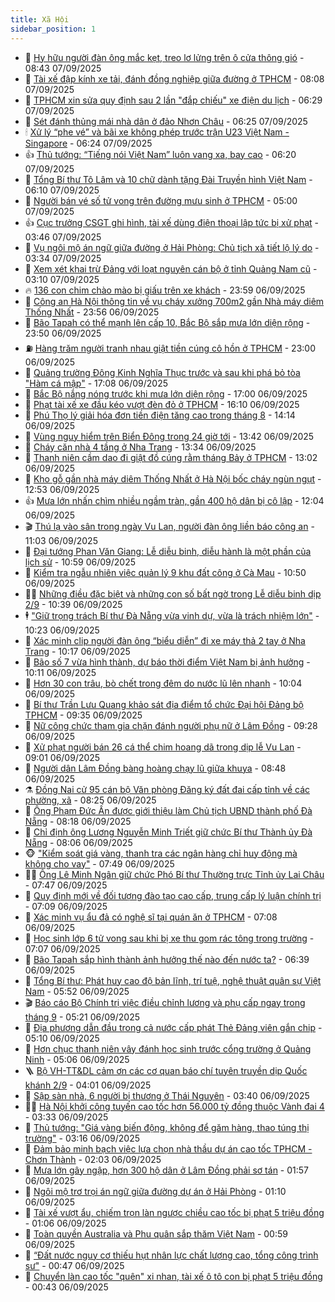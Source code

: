 ```yaml
---
title: Xã Hội
sidebar_position: 1
---
```


<!-- dantri-xa-hoi:START -->
- 🫣 [Hy hữu người đàn ông mắc kẹt, treo lơ lửng trên ô cửa thông gió](https://dantri.com.vn/thoi-su/hy-huu-nguoi-dan-ong-mac-ket-treo-lo-lung-tren-o-cua-thong-gio-20250907152446499.htm) - 08:43 07/09/2025
- 💼 [Tài xế đập kính xe tải, đánh đồng nghiệp giữa đường ở TPHCM](https://dantri.com.vn/thoi-su/tai-xe-dap-kinh-xe-tai-danh-dong-nghiep-giua-duong-o-tphcm-20250907141631711.htm) - 08:08 07/09/2025
- 🎊 [TPHCM xin sửa quy định sau 2 lần &quot;đắp chiếu&quot; xe điện du lịch](https://dantri.com.vn/thoi-su/tphcm-xin-sua-quy-dinh-sau-2-lan-dap-chieu-xe-dien-du-lich-20250907121843111.htm) - 06:29 07/09/2025
- 🙉 [Sét đánh thủng mái nhà dân ở đảo Nhơn Châu](https://dantri.com.vn/thoi-su/set-danh-thung-mai-nha-dan-o-dao-nhon-chau-20250907112733703.htm) - 06:25 07/09/2025
- 🕯 [Xử lý “phe vé”  và bãi xe không phép trước trận U23 Việt Nam - Singapore](https://dantri.com.vn/thoi-su/xu-ly-phe-ve-va-bai-xe-khong-phep-truoc-tran-u23-viet-nam-singapore-20250907123625625.htm) - 06:24 07/09/2025
- 👍 [Thủ tướng: “Tiếng nói Việt Nam” luôn vang xa, bay cao](https://dantri.com.vn/thoi-su/thu-tuong-tieng-noi-viet-nam-luon-vang-xa-bay-cao-20250907132040023.htm) - 06:20 07/09/2025
- 🤖 [Tổng Bí thư Tô Lâm và 10 chữ dành tặng Đài Truyền hình Việt Nam](https://dantri.com.vn/thoi-su/tong-bi-thu-to-lam-va-10-chu-danh-tang-dai-truyen-hinh-viet-nam-20250907131011981.htm) - 06:10 07/09/2025
- 🙉 [Người bán vé số tử vong trên đường mưu sinh ở TPHCM](https://dantri.com.vn/thoi-su/nguoi-ban-ve-so-tu-vong-tren-duong-muu-sinh-o-tphcm-20250907094824508.htm) - 05:00 07/09/2025
- 👍 [Cục trưởng CSGT ghi hình, tài xế dùng điện thoại lập tức bị xử phạt](https://dantri.com.vn/thoi-su/cuc-truong-csgt-ghi-hinh-tai-xe-dung-dien-thoai-lap-tuc-bi-xu-phat-20250907103411154.htm) - 03:46 07/09/2025
- 🗽 [Vụ ngôi mộ án ngữ giữa đường ở Hải Phòng: Chủ tịch xã tiết lộ lý do](https://dantri.com.vn/thoi-su/vu-ngoi-mo-an-ngu-giua-duong-o-hai-phong-chu-tich-xa-tiet-lo-ly-do-20250907101445260.htm) - 03:34 07/09/2025
- 🗽 [Xem xét khai trừ Đảng với loạt nguyên cán bộ ở tỉnh Quảng Nam cũ](https://dantri.com.vn/thoi-su/xem-xet-khai-tru-dang-voi-loat-nguyen-can-bo-o-tinh-quang-nam-cu-20250907100118189.htm) - 03:10 07/09/2025
- 🔥 [136 con chim chào mào bị giấu trên xe khách](https://dantri.com.vn/thoi-su/136-con-chim-chao-mao-bi-giau-tren-xe-khach-20250907062305696.htm) - 23:59 06/09/2025
- 🦒 [Công an Hà Nội thông tin về vụ cháy xưởng 700m2 gần Nhà máy diêm Thống Nhất](https://dantri.com.vn/thoi-su/cong-an-ha-noi-thong-tin-ve-vu-chay-xuong-700m2-gan-nha-may-diem-thong-nhat-20250907000047895.htm) - 23:56 06/09/2025
- 🧐 [Bão Tapah có thể mạnh lên cấp 10, Bắc Bộ sắp mưa lớn diện rộng](https://dantri.com.vn/thoi-su/bao-tapah-co-the-manh-len-cap-10-bac-bo-sap-mua-lon-dien-rong-20250907064553419.htm) - 23:50 06/09/2025
- ⛽️ [Hàng trăm người tranh nhau giật tiền cúng cô hồn ở TPHCM](https://dantri.com.vn/thoi-su/hang-tram-nguoi-tranh-nhau-giat-tien-cung-co-hon-o-tphcm-20250906190738245.htm) - 23:00 06/09/2025
- 🚀 [Quảng trường Đông Kinh Nghĩa Thục trước và sau khi phá bỏ tòa &quot;Hàm cá mập&quot;](https://dantri.com.vn/thoi-su/quang-truong-dong-kinh-nghia-thuc-truoc-va-sau-khi-pha-bo-toa-ham-ca-map-20250906220458501.htm) - 17:08 06/09/2025
- 🦒 [Bắc Bộ nắng nóng trước khi mưa lớn diện rộng](https://dantri.com.vn/thoi-su/bac-bo-nang-nong-truoc-khi-mua-lon-dien-rong-20250906203640884.htm) - 17:00 06/09/2025
- 🦅 [Phạt tài xế xe đầu kéo vượt đèn đỏ ở TPHCM](https://dantri.com.vn/thoi-su/phat-tai-xe-xe-dau-keo-vuot-den-do-o-tphcm-20250906225120602.htm) - 16:10 06/09/2025
- 🚀 [Phú Thọ lý giải hóa đơn tiền điện tăng cao trong tháng 8](https://dantri.com.vn/thoi-su/phu-tho-ly-giai-hoa-don-tien-dien-tang-cao-trong-thang-8-20250906210805211.htm) - 14:14 06/09/2025
- 🦅 [Vùng nguy hiểm trên Biển Đông trong 24 giờ tới](https://dantri.com.vn/thoi-su/vung-nguy-hiem-tren-bien-dong-trong-24-gio-toi-20250906203809964.htm) - 13:42 06/09/2025
- 🤠 [Cháy căn nhà 4 tầng ở Nha Trang](https://dantri.com.vn/thoi-su/chay-can-nha-4-tang-o-nha-trang-20250906202025223.htm) - 13:34 06/09/2025
- 💄 [Thanh niên cầm dao đi giật đồ cúng rằm tháng Bảy ở TPHCM](https://dantri.com.vn/thoi-su/thanh-nien-cam-dao-di-giat-do-cung-ram-thang-bay-o-tphcm-20250906185121365.htm) - 13:02 06/09/2025
- 🥷 [Kho gỗ gần nhà máy diêm Thống Nhất ở Hà Nội bốc cháy ngùn ngụt](https://dantri.com.vn/thoi-su/kho-go-gan-nha-may-diem-thong-nhat-o-ha-noi-boc-chay-ngun-ngut-20250906194744917.htm) - 12:53 06/09/2025
- 👍 [Mưa lớn nhấn chìm nhiều ngầm tràn, gần 400 hộ dân bị cô lập](https://dantri.com.vn/thoi-su/mua-lon-nhan-chim-nhieu-ngam-tran-gan-400-ho-dan-bi-co-lap-20250906185447097.htm) - 12:04 06/09/2025
- 🎬 [Thú lạ vào sân trong ngày Vu Lan, người đàn ông liền báo công an](https://dantri.com.vn/thoi-su/thu-la-vao-san-trong-ngay-vu-lan-nguoi-dan-ong-lien-bao-cong-an-20250906174436100.htm) - 11:03 06/09/2025
- 🦒 [Đại tướng Phan Văn Giang: Lễ diễu binh, diễu hành là một phần của lịch sử](https://dantri.com.vn/thoi-su/dai-tuong-phan-van-giang-le-dieu-binh-dieu-hanh-la-mot-phan-cua-lich-su-20250905201053487.htm) - 10:59 06/09/2025
- 🌊 [Kiểm tra ngẫu nhiên việc quản lý 9 khu đất công ở Cà Mau](https://dantri.com.vn/thoi-su/kiem-tra-ngau-nhien-viec-quan-ly-9-khu-dat-cong-o-ca-mau-20250906164308949.htm) - 10:50 06/09/2025
- 🧑‍💻 [Những điều đặc biệt và những con số bất ngờ trong Lễ diễu binh dịp 2/9](https://dantri.com.vn/thoi-su/nhung-dieu-dac-biet-va-nhung-con-so-bat-ngo-trong-le-dieu-binh-dip-29-20250906173145487.htm) - 10:39 06/09/2025
- 🕴 [&quot;Giữ trọng trách Bí thư Đà Nẵng vừa vinh dự, vừa là trách nhiệm lớn&quot;](https://dantri.com.vn/thoi-su/giu-trong-trach-bi-thu-da-nang-vua-vinh-du-vua-la-trach-nhiem-lon-20250906171053881.htm) - 10:23 06/09/2025
- 🤔 [Xác minh clip người đàn ông “biểu diễn” đi xe máy thả 2 tay ở Nha Trang](https://dantri.com.vn/thoi-su/xac-minh-clip-nguoi-dan-ong-bieu-dien-di-xe-may-tha-2-tay-o-nha-trang-20250906170736652.htm) - 10:17 06/09/2025
- 💄 [Bão số 7 vừa hình thành, dự báo thời điểm Việt Nam bị ảnh hưởng](https://dantri.com.vn/thoi-su/bao-so-7-vua-hinh-thanh-du-bao-thoi-diem-viet-nam-bi-anh-huong-20250906170640904.htm) - 10:11 06/09/2025
- 🧠 [Hơn 30 con trâu, bò chết trong đêm do nước lũ lên nhanh](https://dantri.com.vn/thoi-su/hon-30-con-trau-bo-chet-trong-dem-do-nuoc-lu-len-nhanh-20250906162054860.htm) - 10:04 06/09/2025
- 🦣 [Bí thư Trần Lưu Quang khảo sát địa điểm tổ chức Đại hội Đảng bộ TPHCM](https://dantri.com.vn/thoi-su/bi-thu-tran-luu-quang-khao-sat-dia-diem-to-chuc-dai-hoi-dang-bo-tphcm-20250906162845227.htm) - 09:35 06/09/2025
- 💫 [Nữ công chức tham gia chặn đánh người phụ nữ ở Lâm Đồng](https://dantri.com.vn/thoi-su/nu-cong-chuc-tham-gia-chan-danh-nguoi-phu-nu-o-lam-dong-20250906161644286.htm) - 09:28 06/09/2025
- 🚀 [Xử phạt người bán 26 cá thể chim hoang dã trong dịp lễ Vu Lan](https://dantri.com.vn/thoi-su/xu-phat-nguoi-ban-26-ca-the-chim-hoang-da-trong-dip-le-vu-lan-20250906154703942.htm) - 09:01 06/09/2025
- 🤔 [Người dân Lâm Đồng bàng hoàng chạy lũ giữa khuya](https://dantri.com.vn/thoi-su/nguoi-dan-lam-dong-bang-hoang-chay-lu-giua-khuya-20250906151537268.htm) - 08:48 06/09/2025
- ⚗️ [Đồng Nai cử 95 cán bộ Văn phòng Đăng ký đất đai cấp tỉnh về các phường, xã](https://dantri.com.vn/thoi-su/dong-nai-cu-95-can-bo-van-phong-dang-ky-dat-dai-cap-tinh-ve-cac-phuong-xa-20250906141420168.htm) - 08:25 06/09/2025
- 🫶 [Ông Phạm Đức Ấn được giới thiệu làm Chủ tịch UBND thành phố Đà Nẵng](https://dantri.com.vn/thoi-su/ong-pham-duc-an-duoc-gioi-thieu-lam-chu-tich-ubnd-thanh-pho-da-nang-20250906131916938.htm) - 08:18 06/09/2025
- 🌮 [Chỉ định ông Lương Nguyễn Minh Triết giữ chức Bí thư Thành ủy Đà Nẵng](https://dantri.com.vn/thoi-su/chi-dinh-ong-luong-nguyen-minh-triet-giu-chuc-bi-thu-thanh-uy-da-nang-20250906130754392.htm) - 08:06 06/09/2025
- 🐵 [&quot;Kiểm soát giá vàng, thanh tra các ngân hàng chỉ huy động mà không cho vay&quot;](https://dantri.com.vn/thoi-su/kiem-soat-gia-vang-thanh-tra-cac-ngan-hang-chi-huy-dong-ma-khong-cho-vay-20250906144320180.htm) - 07:49 06/09/2025
- 🧑‍🏫 [Ông Lê Minh Ngân giữ chức Phó Bí thư Thường trực Tỉnh ủy Lai Châu](https://dantri.com.vn/thoi-su/ong-le-minh-ngan-giu-chuc-pho-bi-thu-thuong-truc-tinh-uy-lai-chau-20250906144106968.htm) - 07:47 06/09/2025
- 💫 [Quy định mới về đối tượng đào tạo cao cấp, trung cấp lý luận chính trị](https://dantri.com.vn/thoi-su/quy-dinh-moi-ve-doi-tuong-dao-tao-cao-cap-trung-cap-ly-luan-chinh-tri-20250906140618005.htm) - 07:09 06/09/2025
- 🦩 [Xác minh vụ ẩu đả có nghệ sĩ tại quán ăn ở TPHCM](https://dantri.com.vn/thoi-su/xac-minh-vu-au-da-co-nghe-si-tai-quan-an-o-tphcm-20250906133159754.htm) - 07:08 06/09/2025
- 🦄 [Học sinh lớp 6 tử vong sau khi bị xe thu gom rác tông trong trường](https://dantri.com.vn/thoi-su/hoc-sinh-lop-6-tu-vong-sau-khi-bi-xe-thu-gom-rac-tong-trong-truong-20250906135115179.htm) - 07:07 06/09/2025
- 💂 [Bão Tapah sắp hình thành ảnh hưởng thế nào đến nước ta?](https://dantri.com.vn/thoi-su/bao-tapah-sap-hinh-thanh-anh-huong-the-nao-den-nuoc-ta-20250906133401096.htm) - 06:39 06/09/2025
- 💄 [Tổng Bí thư: Phát huy cao độ bản lĩnh, trí tuệ, nghệ thuật quân sự Việt Nam](https://dantri.com.vn/thoi-su/tong-bi-thu-phat-huy-cao-do-ban-linh-tri-tue-nghe-thuat-quan-su-viet-nam-20250906125237584.htm) - 05:52 06/09/2025
- 🎬 [Báo cáo Bộ Chính trị việc điều chỉnh lương và phụ cấp ngay trong tháng 9](https://dantri.com.vn/thoi-su/bao-cao-bo-chinh-tri-viec-dieu-chinh-luong-va-phu-cap-ngay-trong-thang-9-20250906121224976.htm) - 05:21 06/09/2025
- 👀 [Địa phương dẫn đầu trong cả nước cấp phát Thẻ Đảng viên gắn chip](https://dantri.com.vn/thoi-su/dia-phuong-dan-dau-trong-ca-nuoc-cap-phat-the-dang-vien-gan-chip-20250906100557853.htm) - 05:10 06/09/2025
- 💃 [Hơn chục thanh niên vây đánh học sinh trước cổng trường ở Quảng Ninh](https://dantri.com.vn/thoi-su/hon-chuc-thanh-nien-vay-danh-hoc-sinh-truoc-cong-truong-o-quang-ninh-20250906112712597.htm) - 05:06 06/09/2025
- 🪜 [Bộ VH-TT&amp;DL cảm ơn các cơ quan báo chí tuyên truyền dịp Quốc khánh 2/9](https://dantri.com.vn/thoi-su/bo-vh-ttdl-cam-on-cac-co-quan-bao-chi-tuyen-truyen-dip-quoc-khanh-29-20250906105657643.htm) - 04:01 06/09/2025
- 📝 [Sập sàn nhà, 6 người bị thương ở Thái Nguyên](https://dantri.com.vn/thoi-su/sap-san-nha-6-nguoi-bi-thuong-o-thai-nguyen-20250906102835779.htm) - 03:40 06/09/2025
- 🧑‍💻 [Hà Nội khởi công tuyến cao tốc hơn 56.000 tỷ đồng thuộc Vành đai 4](https://dantri.com.vn/thoi-su/ha-noi-khoi-cong-tuyen-cao-toc-hon-56000-ty-dong-thuoc-vanh-dai-4-20250906073509040.htm) - 03:33 06/09/2025
- 👺 [Thủ tướng: &quot;Giá vàng biến động, không để găm hàng, thao túng thị trường&quot;](https://dantri.com.vn/kinh-doanh/thu-tuong-gia-vang-bien-dong-khong-de-gam-hang-thao-tung-thi-truong-20250906101322714.htm) - 03:16 06/09/2025
- 🌮 [Đảm bảo minh bạch việc lựa chọn nhà thầu dự án cao tốc TPHCM - Chơn Thành](https://dantri.com.vn/kinh-doanh/dam-bao-minh-bach-viec-lua-chon-nha-thau-du-an-cao-toc-tphcm-chon-thanh-20250903180156193.htm) - 02:03 06/09/2025
- 🤭 [Mưa lớn gây ngập, hơn 300 hộ dân ở Lâm Đồng phải sơ tán](https://dantri.com.vn/thoi-su/mua-lon-gay-ngap-hon-300-ho-dan-o-lam-dong-phai-so-tan-20250906083401279.htm) - 01:57 06/09/2025
- 💪 [Ngôi mộ trơ trọi án ngữ giữa đường dự án ở Hải Phòng](https://dantri.com.vn/thoi-su/ngoi-mo-tro-troi-an-ngu-giua-duong-du-an-o-hai-phong-20250905221938503.htm) - 01:10 06/09/2025
- 🧰 [Tài xế vượt ẩu, chiếm trọn làn ngược chiều cao tốc bị phạt 5 triệu đồng](https://dantri.com.vn/thoi-su/tai-xe-vuot-au-chiem-tron-lan-nguoc-chieu-cao-toc-bi-phat-5-trieu-dong-20250906075946120.htm) - 01:06 06/09/2025
- 🤡 [Toàn quyền Australia và Phu quân sắp thăm Việt Nam](https://dantri.com.vn/thoi-su/toan-quyen-australia-va-phu-quan-sap-tham-viet-nam-20250906075302538.htm) - 00:59 06/09/2025
- 🦆 [“Đất nước nguy cơ thiếu hụt nhân lực chất lượng cao, tổng công trình sư&quot;](https://dantri.com.vn/thoi-su/dat-nuoc-nguy-co-thieu-hut-nhan-luc-chat-luong-cao-tong-cong-trinh-su-20250906073715820.htm) - 00:47 06/09/2025
- 🦍 [Chuyển làn cao tốc &quot;quên&quot; xi nhan, tài xế ô tô con bị phạt 5 triệu đồng](https://dantri.com.vn/thoi-su/chuyen-lan-cao-toc-quen-xi-nhan-tai-xe-o-to-con-bi-phat-5-trieu-dong-20250906074105161.htm) - 00:43 06/09/2025<!-- dantri-xa-hoi:END -->
